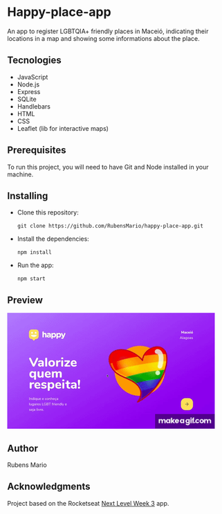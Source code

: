 # Happy-place-app
An app to register LGBTQIA+ friendly places in Maceió, indicating their locations in a map and showing some informations about the place.

## Tecnologies
- JavaScript
- Node.js
- Express
- SQLite
- Handlebars
- HTML
- CSS
- Leaflet (lib for interactive maps)

## Prerequisites
To run this project, you will need to have Git and Node installed in your machine.

## Installing
- Clone this repository:
  ```
  git clone https://github.com/RubensMario/happy-place-app.git
  ```
- Install the dependencies:
  ```
  npm install
  ```
- Run the app:
  ```
  npm start    
  ```

## Preview
![](happy_place_app.gif)

## Author 
Rubens Mario  

## Acknowledgments
Project based on the Rocketseat [Next Level Week 3](https://nextlevelweek.com/) app.